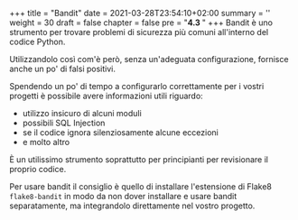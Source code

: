 +++
title = "Bandit"
date = 2021-03-28T23:54:10+02:00
summary = ''
weight = 30
draft = false
chapter = false
pre = "<b>4.3 </b>"
+++
Bandit è uno strumento per trovare problemi di sicurezza più comuni all'interno del codice Python.

Utilizzandolo così com'è però, senza un'adeguata configurazione, fornisce anche un po' di falsi positivi.

Spendendo un po' di tempo a configurarlo correttamente per i vostri progetti è possibile avere informazioni utili riguardo:

- utilizzo insicuro di alcuni moduli
- possibili SQL Injection
- se il codice ignora silenziosamente alcune eccezioni
- e molto altro

È un utilissimo strumento soprattutto per principianti per revisionare il proprio codice.

Per usare bandit il consiglio è quello di installare l'estensione di Flake8 `flake8-bandit` in modo da non dover installare e usare bandit separatamente, ma integrandolo direttamente nel vostro progetto.